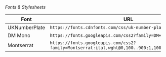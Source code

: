 
*Fonts & Stylesheets*

| Font    | URL | Style |
| -------- | ------- | ------- |
| UKNumberPlate | `https://fonts.cdnfonts.com/css/uk-number-plate` | Special |
| DM Mono | `https://fonts.googleapis.com/css2?family=DM+Mono` | Monospace |
| Montserrat | `https://fonts.googleapis.com/css2?family=Montserrat:ital,wght@0,100..900;1,100..900&display=swap` | Regular |
